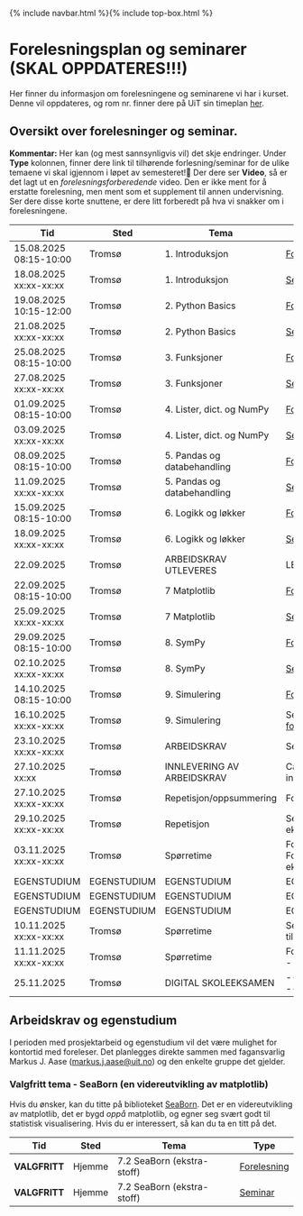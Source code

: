 {% include navbar.html %}{% include top-box.html %}
# Forelesningsplan og seminarer (SKAL OPPDATERES!!!)
Her finner du informasjon om forelesningene og seminarene vi har i kurset.
Denne vil oppdateres, og rom nr. finner dere på UiT sin timeplan [her](https://timeplan.uit.no/emne_timeplan.php?sem=25v&module=SOK-3023-1).


## Oversikt over forelesninger og seminar.
**Kommentar:** Her kan (og mest sannsynligvis vil) det skje endringer.
Under **Type** kolonnen, finner dere link til tilhørende forlesning/seminar for de ulike temaene vi skal igjennom i løpet av semesteret!📌 Der dere ser **Video**, så er det lagt ut en *forelesningsforberedende* video. Den er ikke ment for å erstatte forelesning, men ment som et supplement til annen undervisning. Ser dere disse korte snuttene, er dere litt forberedt på hva vi snakker om i forelesningene.

| Tid            | Sted             | Tema               |Type               |
|----------------|------------------|--------------------|--------------------|
| 15.08.2025 08:15-10:00   |Tromsø  |1. Introduksjon |[Forelesning](https://github.com/uit-bed-1304-h25/uit-bed-1304-h25.github.io/blob/main/notebooks/1%20-%20Introduksjon.ipynb)|
| 18.08.2025 xx:xx-xx:xx   |Tromsø  |1. Introduksjon |[Seminar](https://github.com/uit-bed-1304-h25/uit-bed-1304-h25.github.io/blob/main/oppgaver/Seminar1-Introduksjon.ipynb)|
| 19.08.2025 10:15-12:00   |Tromsø  |2. Python Basics |[Forelesning](https://github.com/uit-bed-1304-h25/uit-bed-1304-h25.github.io/blob/main/notebooks/2%20-%20Python_Basics.ipynb)/[Video](https://youtu.be/P7DCjp5QJCk)|
| 21.08.2025 xx:xx-xx:xx   |Tromsø  |2. Python Basics |[Seminar](https://github.com/uit-bed-1304-h25/uit-bed-1304-h25.github.io/blob/main/oppgaver/Seminar2-PythonBasics.ipynb)|
| 25.08.2025 08:15-10:00   |Tromsø  |3. Funksjoner    |[Forelesning](https://github.com/uit-bed-1304-h25/uit-bed-1304-h25.github.io/blob/main/notebooks/3%20-%20Funksjoner.ipynb)/[Video](https://youtu.be/u1FSeJdB3LU)|
| 27.08.2025 xx:xx-xx:xx   |Tromsø  |3. Funksjoner    |[Seminar](https://github.com/uit-bed-1304-h25/uit-bed-1304-h25.github.io/blob/main/oppgaver/Seminar3-Funksjoner.ipynb)|
| 01.09.2025 08:15-10:00   |Tromsø  |4. Lister, dict. og NumPy |[Forelesning](https://github.com/uit-bed-1304-h25/uit-bed-1304-h25.github.io/blob/main/notebooks/4%20-%20lister_oppslag_numpy.ipynb)/[Video](https://youtu.be/kgcOG7q2dq4)|
| 03.09.2025 xx:xx-xx:xx   |Tromsø  |4. Lister, dict. og NumPy |[Seminar](https://github.com/uit-bed-1304-h25/uit-bed-1304-h25.github.io/blob/main/oppgaver/Seminar4_Lister_Dict_Numpy.ipynb)|
| 08.09.2025 08:15-10:00   |Tromsø  |5. Pandas og databehandling |[Forelesning](https://github.com/uit-bed-1304-h25/uit-bed-1304-h25.github.io/blob/main/notebooks/5%20-%20Pandas_og_databehandling.ipynb)/[Video](https://youtu.be/kPINFf-sdaI)|
| 11.09.2025 xx:xx-xx:xx   |Tromsø  |5. Pandas og databehandling |[Seminar](https://github.com/uit-bed-1304-h25/uit-bed-1304-h25.github.io/blob/main/oppgaver/Seminar5_Pandas_og_databehandling.ipynb)|
| 15.09.2025 08:15-10:00   |Tromsø  |6. Logikk og løkker  |[Forelesning](https://github.com/uit-bed-1304-h25/uit-bed-1304-h25.github.io/blob/main/notebooks/6%20-%20Logikk_løkker.ipynb)/[Video](https://youtu.be/YbAtgj7epfY)|
| 18.09.2025 xx:xx-xx:xx   |Tromsø  |6. Logikk og løkker  |[Seminar](https://github.com/uit-bed-1304-h25/uit-bed-1304-h25.github.io/blob/main/oppgaver/Seminar6-Logikk_løkker.ipynb)|
| 22.09.2025         |Tromsø  |ARBEIDSKRAV UTLEVERES |LENKE TIL OPPGAVE |
| 22.09.2025 08:15-10:00   |Tromsø  |7 Matplotlib  |[Forelesning](https://github.com/uit-bed-1304-h25/uit-bed-1304-h25.github.io/blob/main/notebooks/7.1%20-%20matplotlib.ipynb)[Video](https://youtu.be/ALb-Ie-pAx4)|
| 25.09.2025 xx:xx-xx:xx   |Tromsø  |7 Matplotlib  |[Seminar](https://github.com/uit-bed-1304-h25/uit-bed-1304-h25.github.io/blob/main/oppgaver/Seminar7.1_Matplotlib.ipynb)|
| 29.09.2025 08:15-10:00   |Tromsø  |8. SymPy  |[Forelesning](https://github.com/uit-bed-1304-h25/uit-bed-1304-h25.github.io/blob/main/notebooks/8%20-%20sympy.ipynb)[Video](https://youtu.be/ALb-Ie-pAx4)|
| 02.10.2025 xx:xx-xx:xx   |Tromsø  |8. SymPy  |[Seminar](https://github.com/uit-bed-1304-h25/uit-bed-1304-h25.github.io/blob/main/oppgaver/Seminar8_SymPy.ipynb)|
| 14.10.2025 08:15-10:00   |Tromsø  |9. Simulering  |[Forelesning](https://github.com/uit-bed-1304-h25/uit-bed-1304-h25.github.io/blob/main/notebooks/9%20-%20simulering.ipynb)[Video](https://youtu.be/XAUuQ5sVijE)|
| 16.10.2025 xx:xx-xx:xx   |Tromsø  |9. Simulering  |Seminar/oppgaver fra [forelesningsnotat](https://github.com/uit-bed-1304-h25/uit-bed-1304-h25.github.io/blob/main/notebooks/9%20-%20simulering.ipynb)|
| 23.10.2025 xx:xx-xx:xx   |Tromsø  |ARBEIDSKRAV  |Seminar|
| 27.10.2025  xx:xx        |Tromsø  |INNLEVERING AV ARBEIDSKRAV |Canvas lenke for innlevering |
| 27.10.2025 xx:xx-xx:xx   |Tromsø  |Repetisjon/oppsummering  |Forelesning|
| 29.10.2025 xx:xx-xx:xx   |Tromsø  |Repetisjon  |Seminar/øving til eksamen|
| 03.11.2025 xx:xx-xx:xx   |Tromsø  |Spørretime |Forelesning - Forberedelse til eksamen |
|EGENSTUDIUM|EGENSTUDIUM|EGENSTUDIUM|EGENSTUDIUM|
|EGENSTUDIUM|EGENSTUDIUM|EGENSTUDIUM|EGENSTUDIUM|
|EGENSTUDIUM|EGENSTUDIUM|EGENSTUDIUM|EGENSTUDIUM|
| 10.11.2025 xx:xx-xx:xx  |Tromsø  |Spørretime |Seminar/Forberedelse til eksamen |
| 11.11.2025 xx:xx-xx:xx  |Tromsø  |Spørretime |Forelesning (reserve - just in case)|
| 25.11.2025              |Tromsø  | DIGITAL SKOLEEKSAMEN      |-----------------------------|

## Arbeidskrav og egenstudium
I perioden med prosjektarbeid og egenstudium vil det være mulighet for kontortid med foreleser. Det planlegges direkte sammen med fagansvarlig Markus J. Aase (markus.j.aase@uit.no) og den enkelte gruppe det gjelder.

### Valgfritt tema - SeaBorn (en videreutvikling av matplotlib)
Hvis du ønsker, kan du titte på biblioteket [SeaBorn](https://seaborn.pydata.org/). Det er en videreutvikling av matplotlib, det er bygd *oppå* matplotlib, og egner seg svært godt til statistisk visualisering. Hvis du er interessert, så kan du ta en titt på det.

| Tid            | Sted             | Tema               |Type               |
|----------------|------------------|--------------------|--------------------|
| **VALGFRITT**   |Hjemme  |7.2 SeaBorn (ekstra-stoff) |[Forelesning](https://github.com/uit-bed-1304-h25/uit-bed-1304-h25.github.io/blob/main/notebooks/7.2%20-%20SeaBorn.ipynb)|
| **VALGFRITT**    |Hjemme  |7.2 SeaBorn (ekstra-stoff) |[Seminar](https://github.com/uit-bed-1304-h25/uit-bed-1304-h25.github.io/blob/main/oppgaver/Seminar7.2_SeaBorn.ipynb)|

